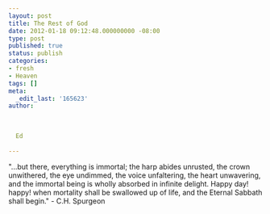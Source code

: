 ```yaml
---
layout: post
title: The Rest of God
date: 2012-01-18 09:12:48.000000000 -08:00
type: post
published: true
status: publish
categories:
- fresh
- Heaven
tags: []
meta:
  _edit_last: '165623'
author:
  
  
  
  Ed
  
---
```

<p>"...but there, everything is immortal; the harp abides unrusted, the crown unwithered, the eye undimmed, the voice unfaltering, the heart unwavering, and the immortal being is wholly absorbed in infinite delight. Happy day! happy! when mortality shall be swallowed up of life, and the Eternal Sabbath shall begin." - C.H. Spurgeon</p>
